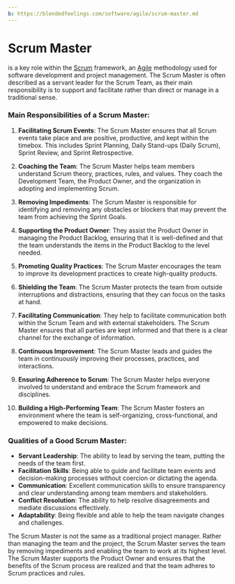 ```yaml
---
b: https://blendedfeelings.com/software/agile/scrum-master.md
---
```


# Scrum Master 
is a key role within the [Scrum](scrum.md) framework, an [Agile](agile-methodology.md) methodology used for software development and project management. The Scrum Master is often described as a servant leader for the Scrum Team, as their main responsibility is to support and facilitate rather than direct or manage in a traditional sense.

### Main Responsibilities of a Scrum Master:

1. **Facilitating Scrum Events**: The Scrum Master ensures that all Scrum events take place and are positive, productive, and kept within the timebox. This includes Sprint Planning, Daily Stand-ups (Daily Scrum), Sprint Review, and Sprint Retrospective.

2. **Coaching the Team**: The Scrum Master helps team members understand Scrum theory, practices, rules, and values. They coach the Development Team, the Product Owner, and the organization in adopting and implementing Scrum.

3. **Removing Impediments**: The Scrum Master is responsible for identifying and removing any obstacles or blockers that may prevent the team from achieving the Sprint Goals.

4. **Supporting the Product Owner**: They assist the Product Owner in managing the Product Backlog, ensuring that it is well-defined and that the team understands the items in the Product Backlog to the level needed.

5. **Promoting Quality Practices**: The Scrum Master encourages the team to improve its development practices to create high-quality products.

6. **Shielding the Team**: The Scrum Master protects the team from outside interruptions and distractions, ensuring that they can focus on the tasks at hand.

7. **Facilitating Communication**: They help to facilitate communication both within the Scrum Team and with external stakeholders. The Scrum Master ensures that all parties are kept informed and that there is a clear channel for the exchange of information.

8. **Continuous Improvement**: The Scrum Master leads and guides the team in continuously improving their processes, practices, and interactions.

9. **Ensuring Adherence to Scrum**: The Scrum Master helps everyone involved to understand and embrace the Scrum framework and disciplines.

10. **Building a High-Performing Team**: The Scrum Master fosters an environment where the team is self-organizing, cross-functional, and empowered to make decisions.

### Qualities of a Good Scrum Master:

- **Servant Leadership**: The ability to lead by serving the team, putting the needs of the team first.
- **Facilitation Skills**: Being able to guide and facilitate team events and decision-making processes without coercion or dictating the agenda.
- **Communication**: Excellent communication skills to ensure transparency and clear understanding among team members and stakeholders.
- **Conflict Resolution**: The ability to help resolve disagreements and mediate discussions effectively.
- **Adaptability**: Being flexible and able to help the team navigate changes and challenges.

The Scrum Master is not the same as a traditional project manager. Rather than managing the team and the project, the Scrum Master serves the team by removing impediments and enabling the team to work at its highest level. The Scrum Master supports the Product Owner and ensures that the benefits of the Scrum process are realized and that the team adheres to Scrum practices and rules.